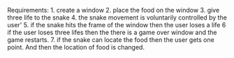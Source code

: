 Requirements:
	1. create a window
	2. place the food on the window
	3. give three life to the snake
	4. the snake movement is voluntarily controlled by the user'
	5. if the snake hits the frame of the window then the user loses a life	
	6  if the user loses three lifes then the there is a game over window and the game restarts.
	7. if the snake can locate the food then the user gets one point. And then the location of food is changed.
 
	 
